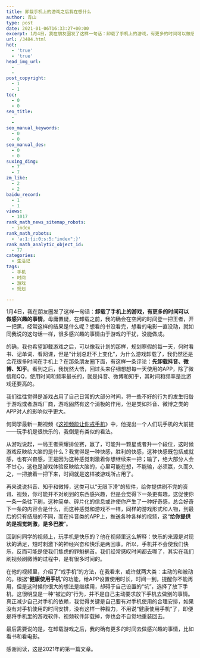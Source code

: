 ```yaml
---
title: 卸载手机上的游戏之后我在想什么
author: 青山
type: post
date: 2021-01-06T16:33:27+00:00
excerpt: 1月4日，我在朋友圈发了这样一句话：卸载了手机上的游戏，有更多的时间可以做感兴趣的事情。毋庸置疑，在卸载之前，我的确会在空闲的时间登一把王者，开一把黑，经常这样的结果是什么呢？想看的书没看完，想看的电影一直没动，就如同我说的这句话一样，很多感兴趣的事情由于游戏的干扰，没能做成。
url: /3484.html
hot:
  - 'true'
  - 'true'
head_img_url:
  - 
  - 
post_copyright:
  - 1
  - 1
toc:
  - 0
  - 0
seo_title:
  - 
  - 
seo_manual_keywords:
  - 0
  - 0
seo_manual_des:
  - 0
  - 0
suxing_ding:
  - 7
  - 7
zm_like:
  - 2
  - 2
baidu_record:
  - 1
  - 1
views:
  - 1017
rank_math_news_sitemap_robots:
  - index
rank_math_robots:
  - 'a:1:{i:0;s:5:"index";}'
rank_math_analytic_object_id:
  - 77
categories:
  - 生活记
tags:
  - 手机
  - 时间
  - 游戏
  - 规划

---
```

1月4日，我在朋友圈发了这样一句话：**卸载了手机上的游戏，有更多的时间可以做感兴趣的事情**。毋庸置疑，在卸载之前，我的确会在空闲的时间登一把王者，开一把黑，经常这样的结果是什么呢？想看的书没看完，想看的电影一直没动，就如同我说的这句话一样，很多感兴趣的事情由于游戏的干扰，没能做成。

的确，我也希望卸载游戏之后，可以像我计划的那样，规划寒假的每一天，何时看书、记单词、看网课，但是“计划总赶不上变化”，为什么游戏卸载了，我仍然还是会花很多时间在手机上？在那条朋友圈下面，有这样一条评论：**先卸载抖音、微博、知乎**。看到之后，我恍然大悟，回过头来仔细想想每一天使用的APP，除了微信和QQ，使用时间和频率最长的，就是抖音、微博和知乎，其时间和频率是比游戏还要高的。

我们往往觉得是游戏占用了自己日常的大部分时间，将一些不好的行为的发生归咎于游戏或者游戏厂商，游戏固然有这个消极的作用，但是类如抖音、微博之类的APP对人的影响似乎更大。

何同学最新一期视频《[这视频能让你戒手机][1]》中，他提出一个人们玩手机的大前提——玩手机是很快乐的，我倒是有类似的看法。

从游戏说起，一局王者荣耀排位赛，赢了，可能升一颗星或者升一个段位，这时候游戏反映给大脑的是什么？我觉得是一种快感，胜利的快感，这种快感既包括成就感，也有兴奋感，正是因为这种感觉刺激着你想继续来一把；输了，绝大部分人会不甘心，这也是游戏体验反映给大脑的，心里可能在想，不能输，必须赢，久而久之，一把接着一把下来，时间就是这样被游戏所占用了。

再来说说抖音、知乎和微博，这类可以“无限下滑”的软件，给你提供刷不完的资讯、视频，你可能并不对刷到的东西感兴趣，但是会觉得下一条更有趣，这促使你一条一条往下刷，这种简单、碎片化的信息或许使你产生了一种好奇感，总会好奇下一条的内容会是什么，而这种感觉和游戏不一样，同样的游戏形式和人物，到最后的只有结局的不同，而在抖音类的APP上，推送各种各样的视频，这“**给你提供的是视觉刺激，是多巴胺**”。

回到何同学的视频上，玩手机是快乐的？他在视频里这么解释：快乐的来源是对现状的满足，短时刺激下的神经兴奋和快乐是两回事。所以，手机并不会使我们快乐，反而可能是使我们焦虑的罪魁祸首。我们经常感叹时间都去哪了，其实在我们刷视频刷微博的过程中，是有很多时间的。

在他的视频里，介绍了“戒手机”的方法，在我看来，或许就两大类：主动的和被动的。根据“**健康使用手机**”的功能，给APP设置使用时长，时间一到，提醒你不能再用，但是这时候你很大的想法是继续用，却碍于自己设置的“坑”，选择了放下手机，这很明显是一种“被迫的”行为，并不是自己主动要求放下手机去做别的事情。真正减少自己对手机的依赖，我觉得关键是自己要有对手机使用的合理安排，如果没有对手机使用的时间安排，没有这样一种毅力，不用说“健康使用手机”了，即便是将手机里的游戏软件、视频软件卸载掉，你也会不自觉地重装回去。

最后需要说的是，在卸载游戏之后，我的确有更多的时间去做感兴趣的事情，比如看书和看电影。

感谢阅读，这是2021年的第一篇文章。

 [1]: https://www.bilibili.com/video/BV1ev411x7en